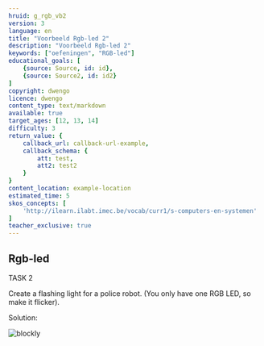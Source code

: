 ```yaml
---
hruid: g_rgb_vb2
version: 3
language: en
title: "Voorbeeld Rgb-led 2"
description: "Voorbeeld Rgb-led 2"
keywords: ["oefeningen", "RGB-led"]
educational_goals: [
    {source: Source, id: id}, 
    {source: Source2, id: id2}
]
copyright: dwengo
licence: dwengo
content_type: text/markdown
available: true
target_ages: [12, 13, 14]
difficulty: 3
return_value: {
    callback_url: callback-url-example,
    callback_schema: {
        att: test,
        att2: test2
    }
}
content_location: example-location
estimated_time: 5
skos_concepts: [
    'http://ilearn.ilabt.imec.be/vocab/curr1/s-computers-en-systemen'
]
teacher_exclusive: true
---
```

## Rgb-led

TASK 2

Create a flashing light for a police robot. (You only have one RGB LED, so make it flicker).

Solution:  

![blockly](@learning-object/rgb_m2/nl/3)